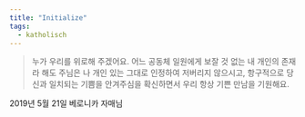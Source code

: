 ```yaml
---
title: "Initialize"
tags:
  - katholisch
---
```


> 누가 우리를 위로해 주겠어요. 어느 공동체 일원에게 보잘 것 없는 내 개인의 존재라 해도
주님은 나 개인 있는 그대로 인정하여 저버리지 않으시고, 항구적으로 당신과 일치되는 기쁨을 안겨주심을
확신하면서 우리 항상 기쁜 만남을 기원해요.

2019년 5월 21일 베로니카 자매님

